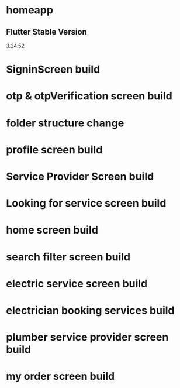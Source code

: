 # homeapp

## Flutter Stable Version 

3.24.52 

# SigninScreen build
# otp & otpVerification screen build
# folder structure change
# profile screen build
# Service Provider Screen build
# Looking for service screen build
# home screen build
# search filter screen build
# electric service screen build
# electrician booking services build
# plumber service provider screen build
# my order screen build